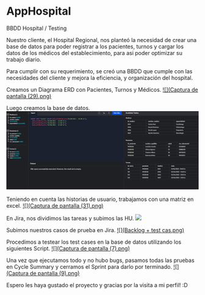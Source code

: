 # AppHospital
BBDD Hospital / Testing

Nuestro cliente, el Hospital Regional, nos planteó la necesidad de crear una base de datos para poder registrar a los pacientes, turnos y cargar los datos de los médicos del establecimiento, para asi poder optimizar su trabajo diario. 

Para cumplir con su requerimiento, se creó una BBDD que cumple con las necesidades del cliente y mejora la eficiencia, y organización del hospital. 

Creamos un Diagrama ERD con Pacientes, Turnos y Médicos. 
[![](Captura de pantalla (29).png)]()

Luego creamos la base de datos.
[![](BBDD.jpg)]()

Teniendo en cuenta las historias de usuario, trabajamos con una matriz en excel.
[![](Captura de pantalla (31).png)]()

En Jira, nos dividimos las tareas y subimos las HU.
[![](Backlog.png)]()

Subimos nuestros casos de prueba en Jira.
[![](Backlog + test cas.png)]()

Procedimos a testear los test cases en la base de datos utilizando los siguientes Script.
[![](Captura de pantalla (7).png)]()

Una vez que ejecutamos todo y no hubo bugs, pasamos todas las pruebas en Cycle Summary y cerramos el Sprint para darlo por terminado.
[![](Captura de pantalla (9).png)]()

Espero les haya gustado el proyecto y gracias por la visita a mi perfil! :D 
